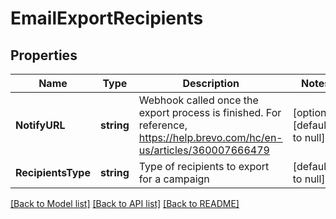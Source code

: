 # EmailExportRecipients

## Properties
Name | Type | Description | Notes
------------ | ------------- | ------------- | -------------
**NotifyURL** | **string** | Webhook called once the export process is finished. For reference, https://help.brevo.com/hc/en-us/articles/360007666479 | [optional] [default to null]
**RecipientsType** | **string** | Type of recipients to export for a campaign | [default to null]

[[Back to Model list]](../README.md#documentation-for-models) [[Back to API list]](../README.md#documentation-for-api-endpoints) [[Back to README]](../README.md)


